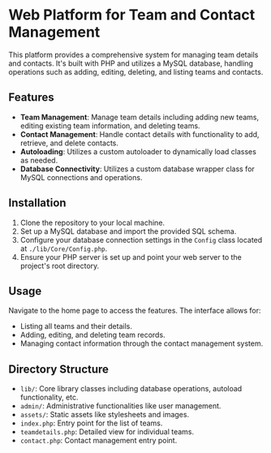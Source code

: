 
# Web Platform for Team and Contact Management

This platform provides a comprehensive system for managing team details and contacts. It's built with PHP and utilizes a MySQL database, handling operations such as adding, editing, deleting, and listing teams and contacts.

## Features

- **Team Management**: Manage team details including adding new teams, editing existing team information, and deleting teams.
- **Contact Management**: Handle contact details with functionality to add, retrieve, and delete contacts.
- **Autoloading**: Utilizes a custom autoloader to dynamically load classes as needed.
- **Database Connectivity**: Utilizes a custom database wrapper class for MySQL connections and operations.

## Installation

1. Clone the repository to your local machine.
2. Set up a MySQL database and import the provided SQL schema.
3. Configure your database connection settings in the `Config` class located at `./lib/Core/Config.php`.
4. Ensure your PHP server is set up and point your web server to the project's root directory.

## Usage

Navigate to the home page to access the features. The interface allows for:
- Listing all teams and their details.
- Adding, editing, and deleting team records.
- Managing contact information through the contact management system.

## Directory Structure

- `lib/`: Core library classes including database operations, autoload functionality, etc.
- `admin/`: Administrative functionalities like user management.
- `assets/`: Static assets like stylesheets and images.
- `index.php`: Entry point for the list of teams.
- `teamdetails.php`: Detailed view for individual teams.
- `contact.php`: Contact management entry point.


